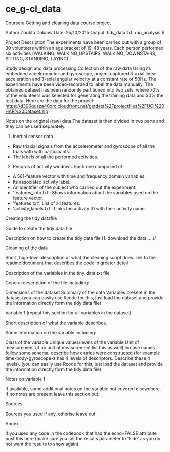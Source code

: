 # ce_g-cl_data
Coursera Getting and cleaning data course project

Author:Zorikto Dabaev
Date: 25/10/2015
Output: tidy_data.txt, run_analysis.R

Project Description
The experiments have been carried out with a group of 30 volunteers within an age bracket of 19-48 years. Each person performed six activities (WALKING, WALKING_UPSTAIRS, WALKING_DOWNSTAIRS, SITTING, STANDING, LAYING) 
 
Study design and data processing
Collection of the raw data
Using its embedded accelerometer and gyroscope, project captured 3-axial linear acceleration and 3-axial angular velocity at a constant rate of 50Hz. The experiments have been video-recorded to label the data manually. The obtained dataset has been randomly partitioned into two sets, where 70% of the volunteers was selected for generating the training data and 30% the test data. 
Here are the data for the project: 
https://d396qusza40orc.cloudfront.net/getdata%2Fprojectfiles%2FUCI%20HAR%20Dataset.zip

Notes on the original (raw) data
The dataset is then divided in two parts and they can be used separately.

1. Inertial sensor data 
- Raw triaxial signals from the accelerometer and gyroscope of all the trials with with participants. 
- The labels of all the performed activities. 

2. Records of activity windows. Each one composed of: 
- A 561-feature vector with time and frequency domain variables. 
- Its associated activity label. 
- An identifier of the subject who carried out the experiment.
- 'features_info.txt': Shows information about the variables used on the feature vector.
- 'features.txt': List of all features. 
- 'activity_labels.txt': Links the activity ID with their activity name. 


Creating the tidy datafile

Guide to create the tidy data file

Description on how to create the tidy data file (1. download the data, ...)/

Cleaning of the data

Short, high-level description of what the cleaning script does. link to the readme document that describes the code in greater detail

Description of the variables in the tiny_data.txt file

General description of the file including:

Dimensions of the dataset
Summary of the data
Variables present in the dataset
(you can easily use Rcode for this, just load the dataset and provide the information directly form the tidy data file)

Variable 1 (repeat this section for all variables in the dataset)

Short description of what the variable describes.

Some information on the variable including:

Class of the variable
Unique values/levels of the variable
Unit of measurement (if no unit of measurement list this as well)
In case names follow some schema, describe how entries were constructed (for example time-body-gyroscope-z has 4 levels of descriptors. Describe these 4 levels).
(you can easily use Rcode for this, just load the dataset and provide the information directly form the tidy data file)

Notes on variable 1:

If available, some additional notes on the variable not covered elsewehere. If no notes are present leave this section out.

Sources

Sources you used if any, otherise leave out.

Annex

If you used any code in the codebook that had the echo=FALSE attribute post this here (make sure you set the results parameter to 'hide' as you do not want the results to show again)
